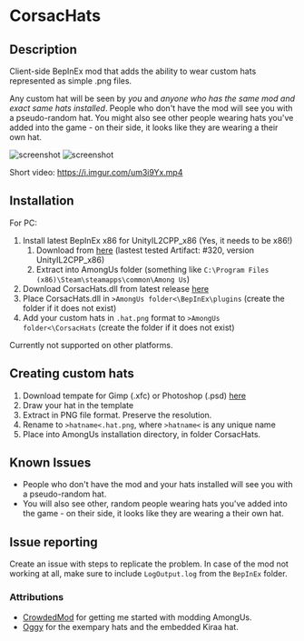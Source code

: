 ﻿# CorsacHats


## Description

Client-side BepInEx mod that adds the ability to wear custom hats represented as simple .png files. 

Any custom hat will be seen by *you* and *anyone who has the same mod and exact same hats installed*. 
People who don't have the mod will see you with a pseudo-random hat. You might also see other people wearing hats you've added into the game - on their side, it looks like they are wearing a their own hat.

![screenshot](https://i.imgur.com/ap0txjo.png)
![screenshot](https://i.imgur.com/OXxk1a7.png)

Short video: https://i.imgur.com/um3i9Yx.mp4

## Installation

For PC:

1) Install latest BepInEx x86 for UnityIL2CPP_x86 (Yes, it needs to be x86!)
	1) Download from [here](https://builds.bepis.io/projects/bepinex_be) (lastest tested Artifact: #320, version UnityIL2CPP_x86)
	2) Extract into AmongUs folder (something like `C:\Program Files (x86)\Steam\steamapps\common\Among Us`) 
2) Download CorsacHats.dll from latest release [here](https://github.com/kiraacorsac/CorsacHats/releases/)
3) Place CorsacHats.dll in `>AmongUs folder<\BepInEx\plugins` (create the folder if it does not exist)
4) Add your custom hats in `.hat.png` format to `>AmongUs folder<\CorsacHats` (create the folder if it does not exist)

Currently not supported on other platforms.

## Creating custom hats
1) Download tempate for Gimp (.xfc) or Photoshop (.psd) [here](https://github.com/kiraacorsac/CorsacHats/releases/)
2) Draw your hat in the template
3) Extract in PNG file format. Preserve the resolution.
4) Rename to `>hatname<.hat.png`, where `>hatname<` is any unique name
5) Place into AmongUs installation directory, in folder CorsacHats.

## Known Issues
- People who don't have the mod and your hats installed will see you with a pseudo-random hat. 
- You will also see other, random people wearing hats you've added into the game - on their side, it looks like they are wearing a their own hat.

## Issue reporting
Create an issue with steps to replicate the problem. In case of the mod not working at all, make sure to include `LogOutput.log` from the `BepInEx` folder.

### Attributions
- [CrowdedMod](https://github.com/CrowdedMods/CrowdedMod) for getting me started with modding AmongUs.
- [Oggy](https://twitter.com/OggyOsbourne) for the exempary hats and the embedded Kiraa hat.
